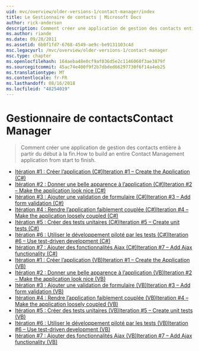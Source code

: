 ```yaml
---
uid: mvc/overview/older-versions-1/contact-manager/index
title: Le Gestionnaire de contacts | Microsoft Docs
author: rick-anderson
description: Comment créer une application de gestion des contacts entière à partir du début à la fin.
ms.author: riande
ms.date: 09/28/2011
ms.assetid: 6b0f1fd7-6768-4549-ae9c-be9131103c4d
msc.legacyurl: /mvc/overview/older-versions-1/contact-manager
msc.type: chapter
ms.openlocfilehash: 164aeba48e0cf9af036d5e2c1146060f3ae3879f
ms.sourcegitcommit: 45ac74e400f9f2b7dbded66297730f6f14a4eb25
ms.translationtype: MT
ms.contentlocale: fr-FR
ms.lasthandoff: 08/16/2018
ms.locfileid: "48254019"
---
```

<a name="contact-manager"></a><span data-ttu-id="f2350-103">Gestionnaire de contacts</span><span class="sxs-lookup"><span data-stu-id="f2350-103">Contact Manager</span></span>
====================
> <span data-ttu-id="f2350-104">Comment créer une application de gestion des contacts entière à partir du début à la fin.</span><span class="sxs-lookup"><span data-stu-id="f2350-104">How to build an entire Contact Management application from start to finish.</span></span>


- [<span data-ttu-id="f2350-105">Itération #1 : Créer l’application (C#)</span><span class="sxs-lookup"><span data-stu-id="f2350-105">Iteration #1 – Create the Application (C#)</span></span>](iteration-1-create-the-application-cs.md)
- [<span data-ttu-id="f2350-106">Itération #2 : Donner une belle apparence à l’application (C#)</span><span class="sxs-lookup"><span data-stu-id="f2350-106">Iteration #2 – Make the application look nice (C#)</span></span>](iteration-2-make-the-application-look-nice-cs.md)
- [<span data-ttu-id="f2350-107">Itération #3 : Ajouter une validation de formulaire (C#)</span><span class="sxs-lookup"><span data-stu-id="f2350-107">Iteration #3 – Add form validation (C#)</span></span>](iteration-3-add-form-validation-cs.md)
- [<span data-ttu-id="f2350-108">Itération #4 : Rendre l’application faiblement couplée (C#)</span><span class="sxs-lookup"><span data-stu-id="f2350-108">Iteration #4 – Make the application loosely coupled (C#)</span></span>](iteration-4-make-the-application-loosely-coupled-cs.md)
- [<span data-ttu-id="f2350-109">Itération #5 : Créer des tests unitaires (C#)</span><span class="sxs-lookup"><span data-stu-id="f2350-109">Iteration #5 – Create unit tests (C#)</span></span>](iteration-5-create-unit-tests-cs.md)
- [<span data-ttu-id="f2350-110">Itération #6 : Utiliser le développement piloté par les tests (C#)</span><span class="sxs-lookup"><span data-stu-id="f2350-110">Iteration #6 – Use test-driven development (C#)</span></span>](iteration-6-use-test-driven-development-cs.md)
- [<span data-ttu-id="f2350-111">Itération #7 : Ajouter des fonctionnalités Ajax (C#)</span><span class="sxs-lookup"><span data-stu-id="f2350-111">Iteration #7 – Add Ajax functionality (C#)</span></span>](iteration-7-add-ajax-functionality-cs.md)
- [<span data-ttu-id="f2350-112">Itération #1 : Créer l’application (VB)</span><span class="sxs-lookup"><span data-stu-id="f2350-112">Iteration #1 – Create the Application (VB)</span></span>](iteration-1-create-the-application-vb.md)
- [<span data-ttu-id="f2350-113">Itération #2 : Donner une belle apparence à l’application (VB)</span><span class="sxs-lookup"><span data-stu-id="f2350-113">Iteration #2 – Make the application look nice (VB)</span></span>](iteration-2-make-the-application-look-nice-vb.md)
- [<span data-ttu-id="f2350-114">Itération #3 : Ajouter une validation de formulaire (VB)</span><span class="sxs-lookup"><span data-stu-id="f2350-114">Iteration #3 – Add form validation (VB)</span></span>](iteration-3-add-form-validation-vb.md)
- [<span data-ttu-id="f2350-115">Itération #4 : Rendre l’application faiblement couplée (VB)</span><span class="sxs-lookup"><span data-stu-id="f2350-115">Iteration #4 – Make the application loosely coupled (VB)</span></span>](iteration-4-make-the-application-loosely-coupled-vb.md)
- [<span data-ttu-id="f2350-116">Itération #5 : Créer des tests unitaires (VB)</span><span class="sxs-lookup"><span data-stu-id="f2350-116">Iteration #5 – Create unit tests (VB)</span></span>](iteration-5-create-unit-tests-vb.md)
- [<span data-ttu-id="f2350-117">Itération #6 : Utiliser le développement piloté par les tests (VB)</span><span class="sxs-lookup"><span data-stu-id="f2350-117">Iteration #6 – Use test-driven development (VB)</span></span>](iteration-6-use-test-driven-development-vb.md)
- [<span data-ttu-id="f2350-118">Itération #7 : Ajouter des fonctionnalités Ajax (VB)</span><span class="sxs-lookup"><span data-stu-id="f2350-118">Iteration #7 – Add Ajax functionality (VB)</span></span>](iteration-7-add-ajax-functionality-vb.md)
